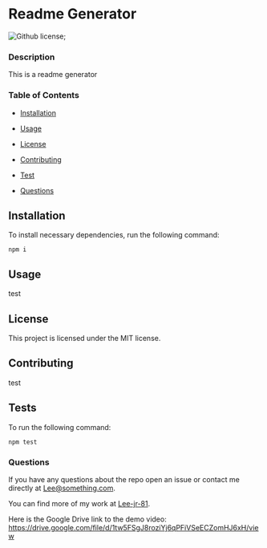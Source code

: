 # Readme Generator
  ![Github license](https://img.shields.io/badge/license-MIT-blue.svg);

  ### Description

  This is a readme generator

  ### Table of Contents

  * [Installation](#installation)

  * [Usage](#usage)

  * [License](#license)


  * [Contributing](#contributing)

  * [Test](#tests)

  * [Questions](#questions)

  ## Installation

  To install necessary dependencies, run the following command:

  ```
  npm i
  ```

  ## Usage

  test

  ## License

  This project is licensed under the MIT license.

  ## Contributing

  test

  ## Tests

  To run the following command:

  ```
  npm test
  ```

  ### Questions

  If you have any questions about the repo open an issue or contact me directly at Lee@something.com.

  You can find more of my work at [Lee-jr-81](https://github.com/Lee-jr-81).

  Here is the Google Drive link to the demo video: https://drive.google.com/file/d/1tw5FSgJ8roziYj6qPFiVSeECZomHJ6xH/view



